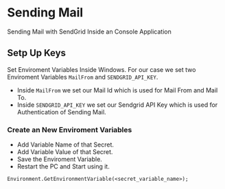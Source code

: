 ﻿# Sending Mail

Sending Mail with SendGrid Inside an Console Application

## Setp Up Keys

Set Enviroment Variables Inside Windows. For our case we set two Enviroment Variables `MailFrom` and `SENDGRID_API_KEY`.

- Inside `MailFrom` we set our Mail Id which is used for Mail From and Mail To.
- Inside `SENDGRID_API_KEY` we set our Sendgrid API Key which is used for Authentication of Sending Mail.


### Create an New Enviroment Variables

- Add Variable Name of that Secret.
- Add Variable Value of that Secret.
- Save the Enviroment Variable.
- Restart the PC and Start using it.

```
Environment.GetEnvironmentVariable(<secret_variable_name>);
```


